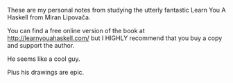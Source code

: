 These are my personal notes from studying the utterly fantastic Learn You A Haskell from Miran Lipovača.

You can find a free online version of the book at http://learnyouahaskell.com/ but I HIGHLY recommend that you
buy a copy and support the author.

He seems like a cool guy.

Plus his drawings are epic.
